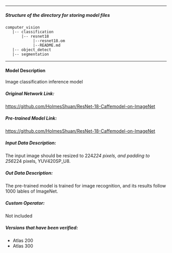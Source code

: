 *******************************************************************************
##### Structure of the directory for storing model files
```
computer_vision
   |-- classification
       |-- resnet18
            |--resnet18.om
            |--README.md
   |-- object_detect
   |-- segmentation
```
*******************************************************************************

#### Model Description

Image classification inference model

##### Original Network Link:

https://github.com/HolmesShuan/ResNet-18-Caffemodel-on-ImageNet

##### Pre-trained Model Link:

https://github.com/HolmesShuan/ResNet-18-Caffemodel-on-ImageNet

##### Input Data Description:

The input image should be resized to 224*224 pixels, and padding to 256*224 pixels, YUV420SP_U8.

##### Out Data Description:

The pre-trained model is trained for image recognition, and its results follow 1000 lables of ImageNet.

##### Custom Operator:

Not included

##### Versions that have been verified: 

- Atlas 200
- Atlas 300